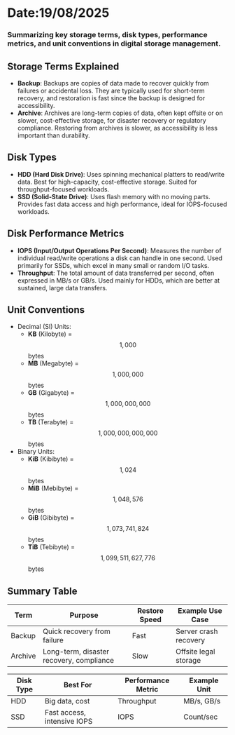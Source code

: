 # Date:19/08/2025  
### Summarizing key **storage terms**, **disk types**, **performance metrics**, and **unit conventions** in digital storage management.

## Storage Terms Explained
- **Backup**: Backups are copies of data made to recover quickly from failures or accidental loss. They are typically used for short-term recovery, and restoration is fast since the backup is designed for accessibility.
- **Archive**: Archives are long-term copies of data, often kept offsite or on slower, cost-effective storage, for disaster recovery or regulatory compliance. Restoring from archives is slower, as accessibility is less important than durability.

## Disk Types
- **HDD (Hard Disk Drive)**: Uses spinning mechanical platters to read/write data. Best for high-capacity, cost-effective storage. Suited for throughput-focused workloads.
- **SSD (Solid-State Drive)**: Uses flash memory with no moving parts. Provides fast data access and high performance, ideal for IOPS-focused workloads.

## Disk Performance Metrics
- **IOPS (Input/Output Operations Per Second)**: Measures the number of individual read/write operations a disk can handle in one second. Used primarily for SSDs, which excel in many small or random I/O tasks.
- **Throughput**: The total amount of data transferred per second, often expressed in MB/s or GB/s. Used mainly for HDDs, which are better at sustained, large data transfers.

## Unit Conventions
- Decimal (SI) Units:  
  - **KB** (Kilobyte) = $$ 1,000 $$ bytes  
  - **MB** (Megabyte) = $$ 1,000,000 $$ bytes  
  - **GB** (Gigabyte) = $$ 1,000,000,000 $$ bytes  
  - **TB** (Terabyte) = $$ 1,000,000,000,000 $$ bytes
- Binary Units:  
  - **KiB** (Kibibyte) = $$ 1,024 $$ bytes  
  - **MiB** (Mebibyte) = $$ 1,048,576 $$ bytes  
  - **GiB** (Gibibyte) = $$ 1,073,741,824 $$ bytes  
  - **TiB** (Tebibyte) = $$ 1,099,511,627,776 $$ bytes

## Summary Table

| Term      | Purpose                                | Restore Speed         | Example Use Case      |
|-----------|----------------------------------------|-----------------------|-----------------------|
| Backup    | Quick recovery from failure            | Fast           | Server crash recovery     |
| Archive   | Long-term, disaster recovery, compliance| Slow           | Offsite legal storage     |

| Disk Type | Best For            | Performance Metric | Example Unit               |
|-----------|---------------------|-------------------|----------------------------|
| HDD       | Big data, cost      | Throughput        | MB/s, GB/s          |
| SSD       | Fast access, intensive IOPS | IOPS         | Count/sec           |

